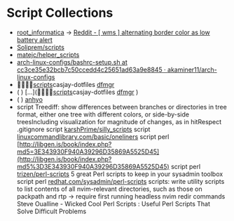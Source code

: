 # Script Collections

* [root_informatica](https://git.disroot.org/root_informatica/others) -> [Reddit - [ wms ] alternating border color as low battery alert](https://www.reddit.com/r/unixporn/comments/1239m15/wms_alternating_border_color_as_low_battery_alert/)
* [Soliprem/scripts](https://github.com/Soliprem/scripts)
* [matejc/helper_scripts](https://github.com/matejc/helper_scripts)
* [arch-linux-configs/bashrc-setup.sh at cc3ce35e32bcb7c50ccedd4c25651ad63a9e8845 · akaminer11/arch-linux-configs](https://github.com/akaminer11/arch-linux-configs/blob/cc3ce35e32bcb7c50ccedd4c25651ad63a9e8845/scripts/bashrc-setup.sh)
* [scripts](https://github.com/casjay-dotfiles/scripts)casjay-dotfiles [dfmgr](https://github.com/dfmgr)
* ( ) [...]([scripts](https://github.com/casjay-dotfiles/scripts)casjay-dotfiles [dfmgr](https://github.com/dfmgr) )
* ( ) [anhyo](https://gitlab.com/anhvo8836/scripts)
* script Treediff: show differences between branches or directories in tree format, either one tree with different colors, or side-by-side treesIncluding visualization for magnitude of changes, as in hitRespect .gitignore
script [karshPrime/silly_scripts](https://github.com/karshPrime/silly_scripts)
script [linuxcommandlibrary.com/basic/oneliners](https://linuxcommandlibrary.com/basic/oneliners)
script perl [http://libgen.is/book/index.php?md5=3E343930F940A39296D35869A5525D45](http://libgen.is/book/index.php?md5%3D3E343930F940A39296D35869A5525D45)
script perl [trizen/perl-scripts](https://github.com/trizen/perl-scripts) 5 great Perl scripts to keep in your sysadmin toolbox
script perl [redhat.com/sysadmin/perl-scripts](https://www.redhat.com/sysadmin/perl-scripts)
scripts: write utility scripts to list contents of all nvim-relevant directories, such as those on packpath and rtp -> require first running headless nvim redir commands
Steve Oualline - Wicked Cool Perl Scripts : Useful Perl Scripts That Solve Difficult Problems
